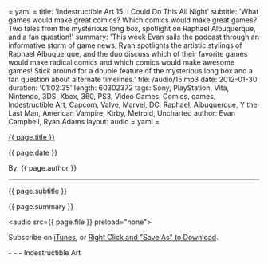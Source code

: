 = yaml =
title: 'Indestructible Art 15: I Could Do This All Night'
subtitle: 'What games would make great comics? Which comics would make great games?  Two tales from the mysterious long box, spotlight on Raphael Albuquerque, and a fan question!'
summary: 'This week Evan sails the podcast through an informative storm of game news, Ryan spotlights the artistic stylings of Raphael Albuquerque, and the duo discuss which of their favorite games would make radical comics and which comics would make awesome games! Stick around for a double feature of the mysterious long box and a fan question about alternate timelines.'
file: /audio/15.mp3
date: 2012-01-30
duration: '01:02:35'
length: 60302372
tags: Sony, PlayStation, Vita, Nintendo, 3DS, Xbox, 360, PS3, Video Games, Comics, games, Indestructible Art, Capcom, Valve, Marvel, DC, Raphael, Albuquerque, Y the Last Man, American Vampire, Kirby, Metroid, Uncharted
author: Evan Campbell, Ryan Adams
layout: audio
= yaml =

<a href="{{ page.url }}" class='postTitleLink'><p class='postTitle'>{{ page.title }}</p></a>
<p class='postPublished'>{{ page.date }}</p>
<p class='postAuthor'>By: {{ page.author }}</p>
<hr>
<p class='podcastSummary'>{{ page.subtitle }}</p>

<p class='podcastSummary'>{{ page.summary }}</p>

<audio src={{ page.file }} preload="none"></audio>
<p class='subLinks'>Subscribe on <a href='http://bit.ly/iapodcast'>iTunes</a>, or <a href={{ page.file }}>Right Click and "Save As" to Download</a>.</p>
- - -
Indestructible Art
